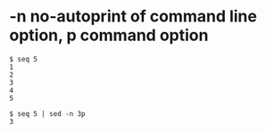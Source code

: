 # -n no-autoprint of command line option, p command option
```
$ seq 5
1
2
3
4
5

$ seq 5 | sed -n 3p
3
```
